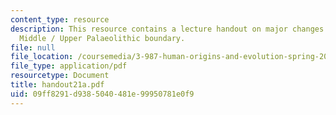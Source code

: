 ```yaml
---
content_type: resource
description: This resource contains a lecture handout on major changes across the
  Middle / Upper Palaeolithic boundary.
file: null
file_location: /coursemedia/3-987-human-origins-and-evolution-spring-2006/09ff8291d9385040481e99950781e0f9_handout21a.pdf
file_type: application/pdf
resourcetype: Document
title: handout21a.pdf
uid: 09ff8291-d938-5040-481e-99950781e0f9
---
```

